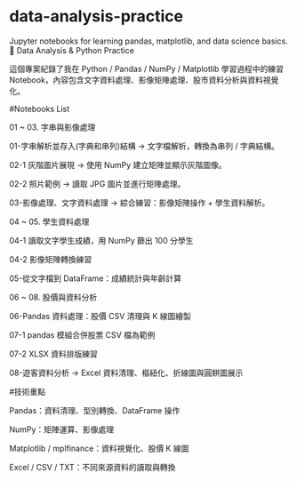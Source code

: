 # data-analysis-practice
Jupyter notebooks for learning pandas, matplotlib, and data science basics.
📘 Data Analysis & Python Practice

這個專案紀錄了我在 Python / Pandas / NumPy / Matplotlib 學習過程中的練習 Notebook，內容包含文字資料處理、影像矩陣處理、股市資料分析與資料視覺化。

#Notebooks List

01 ~ 03. 字串與影像處理

01-字串解析並存入(字典和串列)結構
→ 文字檔解析，轉換為串列 / 字典結構。

02-1 灰階圖片展現
→ 使用 NumPy 建立矩陣並顯示灰階圖像。

02-2 照片範例
→ 讀取 JPG 圖片並進行矩陣處理。

03-影像處理、文字資料處理
→ 綜合練習：影像矩陣操作 + 學生資料解析。

04 ~ 05. 學生資料處理

04-1 讀取文字學生成績，用 NumPy 篩出 100 分學生

04-2 影像矩陣轉換練習

05-從文字檔到 DataFrame：成績統計與年齡計算

06 ~ 08. 股價與資料分析

06-Pandas 資料處理：股價 CSV 清理與 K 線圖繪製

07-1 pandas 模組合併股票 CSV 檔為範例

07-2 XLSX 資料排版練習

08-遊客資料分析 → Excel 資料清理、樞紐化、折線圖與圓餅圖展示


#技術重點

Pandas：資料清理、型別轉換、DataFrame 操作

NumPy：矩陣運算、影像處理

Matplotlib / mplfinance：資料視覺化、股價 K 線圖

Excel / CSV / TXT：不同來源資料的讀取與轉換
